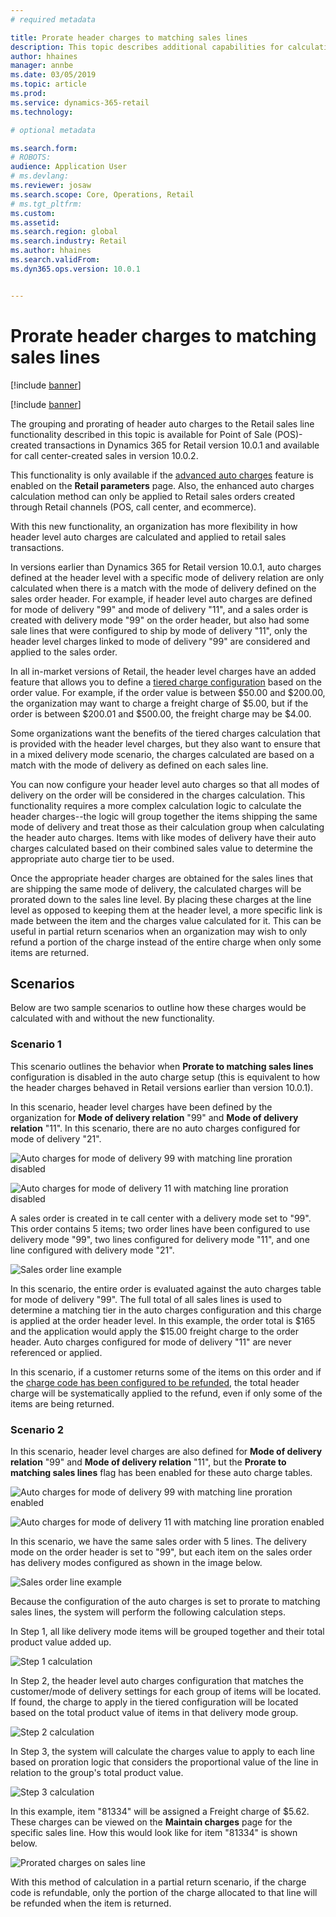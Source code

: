 ```yaml
---
# required metadata

title: Prorate header charges to matching sales lines
description: This topic describes additional capabilities for calculating and applying auto-charges to Retail channel orders using the advanced auto charges features.
author: hhaines
manager: annbe
ms.date: 03/05/2019
ms.topic: article
ms.prod: 
ms.service: dynamics-365-retail
ms.technology: 

# optional metadata

ms.search.form:  
# ROBOTS: 
audience: Application User
# ms.devlang: 
ms.reviewer: josaw
ms.search.scope: Core, Operations, Retail
# ms.tgt_pltfrm: 
ms.custom: 
ms.assetid: 
ms.search.region: global
ms.search.industry: Retail
ms.author: hhaines
ms.search.validFrom: 
ms.dyn365.ops.version: 10.0.1


---
```


# Prorate header charges to matching sales lines

[!include [banner](includes/preview-banner.md)]

[!include [banner](includes/banner.md)]

The grouping and prorating of header auto charges to the Retail sales line functionality described in this topic is available for Point of Sale (POS)-created transactions in Dynamics 365 for Retail version 10.0.1 and available for call center-created sales in version 10.0.2.

This functionality is only available if the [advanced auto charges](https://docs.microsoft.com/en-us/dynamics365/unified-operations/retail/omni-auto-charges) feature is enabled on the **Retail parameters** page. Also, the enhanced auto charges calculation method can only be applied to Retail sales orders created through Retail channels (POS, call center, and ecommerce).

With this new functionality, an organization has more flexibility in how header level auto charges are calculated and applied to retail sales transactions.

In versions earlier than Dynamics 365 for Retail version 10.0.1, auto charges defined at the header level with a specific mode of delivery relation are only calculated when there is a match with the mode of delivery defined on the sales order header. For example, if header level auto charges are defined for mode of delivery "99" and mode of delivery "11", and a sales order is created with delivery mode "99" on the order header, but also had some sale lines that were configured to ship by mode of delivery "11",  only the header level charges linked to mode of delivery "99" are considered and applied to the sales order. 

In all in-market versions of Retail, the header level charges have an added feature that allows you to define a [tiered charge configuration](https://docs.microsoft.com/en-us/dynamics365/unified-operations/retail/configure-call-center-delivery) based on the order value. For example, if the order value is between $50.00 and $200.00, the organization may want to charge a freight charge of $5.00, but if the order is between $200.01 and $500.00, the freight charge may be $4.00.  

Some organizations want the benefits of the tiered charges calculation that is provided with the header level charges, but they also want to ensure that in a mixed delivery mode scenario, the charges calculated are based on a match with the mode of delivery as defined on each sales line.

You can now configure your header level auto charges so that all modes of delivery on the order will be considered in the charges calculation. This functionality requires a more complex calculation logic to calculate the header charges--the logic will group together the items shipping the same mode of delivery and treat those as their calculation group when calculating the header auto charges. Items with like modes of delivery have their auto charges calculated based on their combined sales value to determine the appropriate auto charge tier to be used.   

Once the appropriate header charges are obtained for the sales lines that are shipping the same mode of delivery, the calculated charges will be prorated down to the sales line level. By placing these charges at the line level as opposed to keeping them at the header level, a more specific link is made between the item and the charges value calculated for it. This can be useful in partial return scenarios when an organization may wish to only refund a portion of the charge instead of the entire charge when only some items are returned.

## Scenarios
Below are two sample scenarios to outline how these charges would be calculated with and without the new functionality.

### Scenario 1
This scenario outlines the behavior when **Prorate to matching sales lines** configuration is disabled in the auto charge setup (this is equivalent to how the header charges behaved in Retail versions earlier than version 10.0.1).

In this scenario, header level charges have been defined by the organization for **Mode of delivery relation** "99" and **Mode of delivery relation** "11". In this scenario, there are no auto charges configured for mode of delivery "21".

![Auto charges for mode of delivery 99 with matching line proration disabled](media/99_disabled.png)

![Auto charges for mode of delivery 11 with matching line proration disabled](media/11_disabled.png)


A sales order is created in te call center with a delivery mode set to "99". This order contains 5 items; two order lines have been configured to use delivery mode "99", two lines configured for delivery mode "11", and one line configured with delivery mode "21".

![Sales order line example](media/orderlineexample.png)

In this scenario, the entire order is evaluated against the auto charges table for mode of delivery "99".  The full total of all sales lines is used to determine a matching tier in the auto charges configuration and this charge is applied at the order header level. In this example, the order total is $165 and the application would apply the $15.00 freight charge to the order header. Auto charges configured for mode of delivery "11" are never referenced or applied.

In this scenario, if a customer returns some of the items on this order and if the [charge code has been configured to be refunded](https://docs.microsoft.com/en-us/dynamics365/unified-operations/retail/omni-auto-charges#setup-and-configuration-2), the total header charge will be systematically applied to the refund, even if only some of the items are being returned.

### Scenario 2

In this scenario, header level charges are also defined for **Mode of delivery relation** "99" and **Mode of delivery relation** "11", but the **Prorate to matching sales lines** flag has been enabled for these auto charge tables.

![Auto charges for mode of delivery 99 with matching line proration enabled](media/99_enabled.png)

![Auto charges for mode of delivery 11 with matching line proration enabled](media/11_enabled.png)

In this scenario, we have the same sales order with 5 lines. The delivery mode on the order header is set to "99", but each item on the sales order has delivery modes configured as shown in the image below.

![Sales order line example](media/orderlineexample.png)

Because the configuration of the auto charges is set to prorate to matching sales lines, the system will perform the following calculation steps.

In Step 1, all like delivery mode items will be grouped together and their total product value added up.

![Step 1 calculation](media/step1results.png)

In Step 2, the header level auto charges configuration that matches the customer/mode of delivery settings for each group of items will be located. If found, the charge to apply in the tiered configuration will be located based on the total product value of items in that delivery mode group.

![Step 2 calculation](media/step2results.png)

In Step 3, the system will calculate the charges value to apply to each line based on proration logic that considers the proportional value of the line in relation to the group's total product value.

![Step 3 calculation](media/step3results.png)

In this example, item "81334" will be assigned a Freight charge of $5.62. These charges can be viewed on the **Maintain charges** page for the specific sales line. How this would look like for item "81334" is shown below.

![Prorated charges on sales line](media/proratedlinecharge.png)

With this method of calculation in a partial return scenario, if the charge code is refundable, only the portion of the charge allocated to that line will be refunded when the item is returned. 

